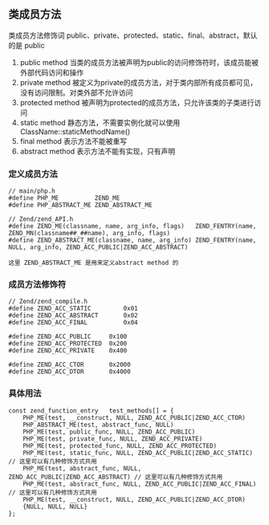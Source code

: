 ## 类成员方法
类成员方法修饰词 public、private、protected、static、final、abstract，默认的是 public
1. public method 当类的成员方法被声明为public的访问修饰符时，该成员能被外部代码访问和操作
2. private method 被定义为private的成员方法，对于类内部所有成员都可见，没有访问限制。对类外部不允许访问
3. protected method 被声明为protected的成员方法，只允许该类的子类进行访问
4. static method 静态方法，不需要实例化就可以使用 ClassName::staticMethodName()
5. final method 表示方法不能被重写
6. abstract method 表示方法不能有实现，只有声明

### 定义成员方法
```
// main/php.h
#define PHP_ME          ZEND_ME
#define PHP_ABSTRACT_ME ZEND_ABSTRACT_ME

// Zend/zend_API.h
#define ZEND_ME(classname, name, arg_info, flags)	ZEND_FENTRY(name, ZEND_MN(classname##_##name), arg_info, flags)
#define ZEND_ABSTRACT_ME(classname, name, arg_info)	ZEND_FENTRY(name, NULL, arg_info, ZEND_ACC_PUBLIC|ZEND_ACC_ABSTRACT)

这里 ZEND_ABSTRACT_ME 是用来定义abstract method 的
```

### 成员方法修饰符
```
// Zend/zend_compile.h
#define ZEND_ACC_STATIC			0x01
#define ZEND_ACC_ABSTRACT		0x02
#define ZEND_ACC_FINAL			0x04

#define ZEND_ACC_PUBLIC		0x100
#define ZEND_ACC_PROTECTED	0x200
#define ZEND_ACC_PRIVATE	0x400

#define ZEND_ACC_CTOR		0x2000
#define ZEND_ACC_DTOR		0x4000
```

### 具体用法
```
const zend_function_entry 	test_methods[] = {
    PHP_ME(test, __construct, NULL, ZEND_ACC_PUBLIC|ZEND_ACC_CTOR)
    PHP_ABSTRACT_ME(test, abstract_func, NULL)
    PHP_ME(test, public_func, NULL, ZEND_ACC_PUBLIC)
    PHP_ME(test, private_func, NULL, ZEND_ACC_PRIVATE)
    PHP_ME(test, protected_func, NULL, ZEND_ACC_PROTECTED)
    PHP_ME(test, static_func, NULL, ZEND_ACC_PUBLIC|ZEND_ACC_STATIC)  // 这里可以有几种修饰方式共用
    PHP_ME(test, abstract_func, NULL, ZEND_ACC_PUBLIC|ZEND_ACC_ABSTRACT) // 这里可以有几种修饰方式共用
    PHP_ME(test, abstract_func, NULL, ZEND_ACC_PUBLIC|ZEND_ACC_FINAL) // 这里可以有几种修饰方式共用
    PHP_ME(test, __construct, NULL, ZEND_ACC_PUBLIC|ZEND_ACC_DTOR)
    {NULL, NULL, NULL}
};
```
